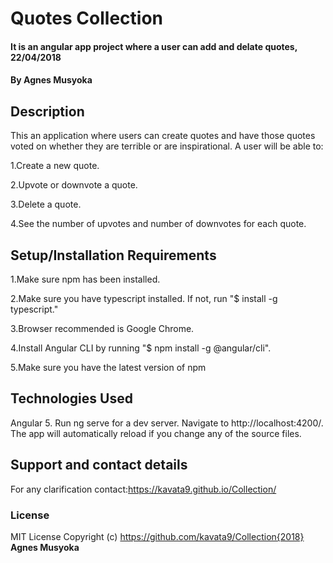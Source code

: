 # Quotes Collection
#### It is an angular app project where a user can add and delate quotes, 22/04/2018
#### By **Agnes Musyoka**
## Description
This an application where users can create quotes and have those quotes voted on whether they are terrible or are inspirational. A user will be able to:

1.Create a new quote.

2.Upvote or downvote a quote. 

3.Delete a quote. 

4.See the number of upvotes and number of downvotes for each quote.
## Setup/Installation Requirements
1.Make sure npm has been installed.

2.Make sure you have typescript installed. If not, run "$ install -g typescript."

3.Browser recommended is Google Chrome.

4.Install Angular CLI by running "$ npm install -g @angular/cli".

5.Make sure you have the latest version of npm
## Technologies Used
Angular 5.
Run ng serve for a dev server. Navigate to http://localhost:4200/. The app will automatically reload if you change any of the source files.
## Support and contact details
For any clarification contact:https://kavata9.github.io/Collection/
### License
MIT License
Copyright (c) https://github.com/kavata9/Collection{2018} **Agnes Musyoka**
  
